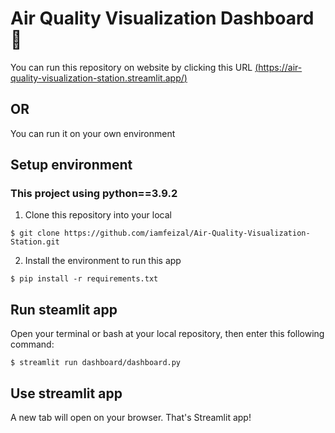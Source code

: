 # Air Quality Visualization Dashboard :leaves:
You can run this repository on website by clicking this URL [(https://air-quality-visualization-station.streamlit.app/)](https://air-quality-visualization-station.streamlit.app/)

## OR

You can run it on your own environment
## Setup environment
### This project using python==3.9.2
1. Clone this repository into your local
```
$ git clone https://github.com/iamfeizal/Air-Quality-Visualization-Station.git
```
2. Install the environment to run this app
```
$ pip install -r requirements.txt
```
## Run steamlit app
Open your terminal or bash at your local repository, then enter this following command:
```
$ streamlit run dashboard/dashboard.py
```
## Use streamlit app
A new tab will open on your browser. That's Streamlit app!